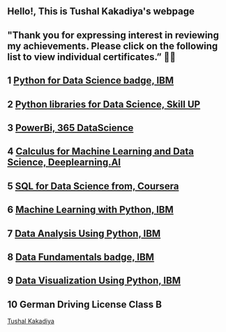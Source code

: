 ## Hello!, This is Tushal Kakadiya's webpage
## "Thank you for expressing interest in reviewing my achievements. Please click on the following list to view individual certificates.” 👏📜


## 1 [Python for Data Science badge, IBM](https://www.credly.com/badges/0d987d84-ee89-47e8-951b-e24d923cb5cd/linked_in_profile)

## 2 [Python libraries for Data Science, Skill UP](https://www.simplilearn.com/skillup-certificate-landing?token=eyJjb3Vyc2VfaWQiOiIxNzUyIiwiY2VydGlmaWNhdGVfdXJsIjoiaHR0cHM6XC9cL2NlcnRpZmljYXRlcy5zaW1wbGljZG4ubmV0XC9zaGFyZVwvdGh1bWJfNDU5NDQxNV8xNjk3OTMwNjYwLnBuZyIsInVzZXJuYW1lIjoiS2FrYWRpeWEgVHVzaGFsIFBvcGF0YmhhaSJ9&referrer=https%3A%2F%2Flms.simplilearn.com%2Fcourses%2F4242%2FPython-Libraries-for-Data-Science%2Fcertificate%2Fdownload-skillup&%24web_only=true&_branch_match_id=1164225617897332030&_branch_referrer=H4sIAAAAAAAAA8soKSkottLXL87MLcjJ1EssKNDLyczL1k%2FVzw428c9wK3U2dUkCAC8gS5UlAAAA)

## 3 [PowerBi, 365 DataScience](https://learn.365datascience.com/c/375758ee6d/)

## 4 [Calculus for Machine Learning and Data Science, Deeplearning.AI](https://www.coursera.org/account/accomplishments/verify/GWUAWUVFVQMC)

## 5 [SQL for Data Science from, Coursera](https://www.coursera.org/account/accomplishments/certificate/3AVF9RGFDJEK)

## 6 [Machine Learning with Python, IBM](https://courses.skillsbuild.skillsnetwork.site/certificates/08fcd77b8b924a5b85297d0553238d4c)

## 7 [Data Analysis Using Python, IBM](https://courses.skillsbuild.skillsnetwork.site/certificates/6214027231e94ab8b6f7bf93a5074695)

## 8 [Data Fundamentals badge, IBM](https://www.credly.com/badges/79305316-6a95-4659-90df-281c4eb9c844/linked_in_profile)

## 9 [Data Visualization Using Python, IBM](https://www.credly.com/badges/bf74b97c-3b49-473c-8cec-22c89dfa5e67/linked_in_profile)

## 10 German Driving License Class B

<script src="https://platform.linkedin.com/badges/js/profile.js" async defer type="text/javascript"></script>
<div class="badge-base LI-profile-badge" data-locale="en_US" data-size="medium" data-theme="dark" data-type="VERTICAL" data-vanity="tushal-kakadiya-8b35b9139" data-version="v1"><a class="badge-base__link LI-simple-link" href="https://de.linkedin.com/in/tushal-kakadiya-8b35b9139?trk=profile-badge">Tushal Kakadiya</a></div>
              
